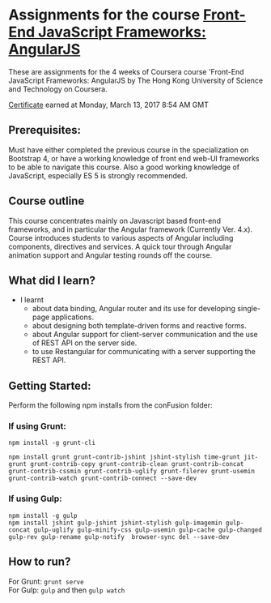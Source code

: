 # Assignments for the course **[Front-End JavaScript Frameworks: AngularJS](https://www.coursera.org/learn/angular)**
These are assignments for the 4 weeks of Coursera course 'Front-End JavaScript Frameworks: AngularJS by The Hong Kong University of Science and Technology on Coursera. 

[Certificate](https://www.coursera.org/account/accomplishments/certificate/XWQ9QQLBKGTX) earned at Monday, March 13, 2017 8:54 AM GMT

## Prerequisites:
Must have either completed the previous course in the specialization on Bootstrap 4, or have a working knowledge of front end web-UI frameworks to be able to navigate this course. Also a good working knowledge of JavaScript, especially ES 5 is strongly recommended.

## Course outline
This course concentrates mainly on Javascript based front-end frameworks, and in particular the Angular framework (Currently Ver. 4.x). Course introduces students to various aspects of Angular including components, directives and services. A quick tour through Angular animation support and Angular testing rounds off the course. 

## What did I learn?
- I learnt 
  - about data binding, Angular router and its use for developing single-page applications. 
  - about designing both template-driven forms and reactive forms. 
  - about Angular support for client-server communication and the use of REST API on the server side. 
  - to use Restangular for communicating with a server supporting the REST API. 

## Getting Started:

Perform the following npm installs from the conFusion folder:

### If using Grunt:

```
npm install -g grunt-cli

npm install grunt grunt-contrib-jshint jshint-stylish time-grunt jit-grunt grunt-contrib-copy grunt-contrib-clean grunt-contrib-concat grunt-contrib-cssmin grunt-contrib-uglify grunt-filerev grunt-usemin grunt-contrib-watch grunt-contrib-connect --save-dev
```

### If using Gulp:

```
npm install -g gulp
npm install jshint gulp-jshint jshint-stylish gulp-imagemin gulp-concat gulp-uglify gulp-minify-css gulp-usemin gulp-cache gulp-changed gulp-rev gulp-rename gulp-notify  browser-sync del --save-dev
```

## How to run?

For Grunt: `grunt serve` <br>
For Gulp: `gulp` and then `gulp watch`